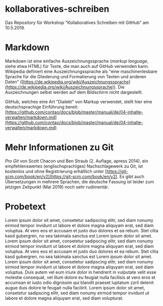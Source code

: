 # kollaboratives-schreiben
Das Repository für Workshop "Kollaboratives Schreiben mit GitHub" am 10.5.2019.

# Markdown

Markdown ist eine einfache Auszeichnungssprache (*markup language*, siehe etwa HTML) für Texte, die man auch auf GitHub verwenden kann. Wikipedia definiert eine Auszeichnungssprache als "eine maschinenlesbare Sprache für die Gliederung und Formatierung von Texten und anderen Daten" ([https://de.wikipedia.org/wiki/Auszeichnungssprache](https://de.wikipedia.org/wiki/Auszeichnungssprache)). Die Auszeichnungen selbst werden auf dem Bildschirm nicht dargestellt.

GitHub, welches eine Art "Dialekt" von Markup verwendet, stellt hier eine deutschsprachige Einführung bereit: [https://github.com/contao/docs/blob/master/manual/de/04-inhalte-verwalten/markdown.md](https://github.com/contao/docs/blob/master/manual/de/04-inhalte-verwalten/markdown.md)

# Mehr Informationen zu Git

*Pro Git* von Scott Chacon und Ben Straub (2. Auflage, apress 2014), ein empfehlenswertes (englischsprachiges) Nachschlagewerk zu Git, ist kostenlos und ohne Registrierung erhältlich unter [https://git-scm.com/book/en/v2](https://git-scm.com/book/en/v2). Es gibt auch Übersetzungen in mehrere Sprachen, die deutsche Fassung ist leider zum jetzigen Zeitpunkt (Mai 2019) noch sehr rudimentär.

# Probetext

Lorem ipsum dolor sit amet, consetetur sadipscing elitr, sed diam nonumy eirmod tempor invidunt ut labore et dolore magna aliquyam erat, sed diam voluptua. At vero eos et accusam et justo duo dolores et ea rebum. Stet clita kasd gubergren, no sea takimata sanctus est Lorem ipsum dolor sit amet. Lorem ipsum dolor sit amet, consetetur sadipscing elitr, sed diam nonumy eirmod tempor invidunt ut labore et dolore magna aliquyam erat, sed diam voluptua. At vero eos et accusam et justo duo dolores et ea rebum. Stet clita kasd gubergren, no sea takimata sanctus est Lorem ipsum dolor sit amet. Lorem ipsum dolor sit amet, consetetur sadipscing elitr, sed diam nonumy eirmod tempor invidunt ut labore et dolore magna aliquyam erat, sed diam voluptua. Duis autem vel eum iriure dolor in hendrerit in vulputate velit esse molestie consequat, vel illum dolore eu feugiat nulla facilisis at vero eros et accumsan et iusto odio dignissim qui blandit praeset luptatum zzril delenit augue duis dolore te feugait nulla facilirit. Lorem ipsum dolor sit amet, consetetur sadipscing elitr, sed diam nonumy eirmod tempor invidunt ut labore et dolore magna aliquyam erat, sed diam volupturat.
